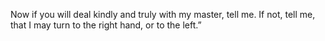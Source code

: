 Now if you will deal kindly and truly with my master, tell me. If not, tell me, that I may turn to the right hand, or to the left.”